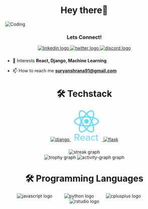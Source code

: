 <h1 align="center">Hey there👋</h1>
<img alt="Coding" width="1000" src="https://geomoer.github.io/moer-base-r/assets/images/spotlights/github_header.png">
<!-- <img align="right" alt="Coding" width="400" src="https://gifdb.com/images/high/cartoon-character-louise-belcher-coding-is-fun-ctmkcciuc1gyxos2.webp"> -->
<h3 align="center">Lets Connect!</h3>

<div align="center">
  <a href="https://www.linkedin.com/in/suryanshrana14/" target="_blank">
    <img src="https://raw.githubusercontent.com/maurodesouza/profile-readme-generator/master/src/assets/icons/social/linkedin/default.svg" width="52" height="40" alt="linkedin logo"  />
  </a>
  <a href="https://x.com/suryanshranaa?mx=2" target="_blank">
    <img src="https://raw.githubusercontent.com/maurodesouza/profile-readme-generator/master/src/assets/icons/social/twitter/default.svg" width="52" height="40" alt="twitter logo"  />
  </a>
  <a href="https://discord.com/channels/@me/1269378826354561047" target="_blank">
    <img src="https://raw.githubusercontent.com/maurodesouza/profile-readme-generator/master/src/assets/icons/social/discord/default.svg" width="52" height="40" alt="discord logo"  />
  </a>
</div>

###

###


###
- 💬 Interests **React, Django, Machine Learning**

- 📫 How to reach me **suryanshrana91@gmail.com**

###

<h1 align="center">🛠 Techstack</h1>

###
<div align="center">
  <p align="center">
    <a href="https://www.djangoproject.com/" target="_blank" rel="noreferrer">
      <img src="https://cdn.worldvectorlogo.com/logos/django.svg" alt="django" width="100" height="100"/>
    </a>
    <a href="https://reactjs.org/" target="_blank" rel="noreferrer">
      <img src="https://raw.githubusercontent.com/devicons/devicon/master/icons/react/react-original-wordmark.svg" alt="react" width="100" height="100"/>
    </a>
    <a href="https://flask.palletsprojects.com/" target="_blank" rel="noreferrer">
      <img src="https://www.vectorlogo.zone/logos/pocoo_flask/pocoo_flask-icon.svg" alt="flask" width="100" height="100"/>
    </a>
  </p>
</div>




###

<div align="center">
  <img src="https://streak-stats.demolab.com?user=ranasuryansh14&locale=en&mode=weekly&theme=bear&hide_border=false&border_radius=13&date_format=M%20j%5B,%20Y%5D&order=3" height="170" alt="streak graph"  />
</div>




<div align="center">
  <img src="https://github-profile-trophy.vercel.app?username=ranasuryansh14&theme=onestar&column=-1&row=1&margin-w=8&margin-h=8&no-bg=true&no-frame=false&order=4" height="150" alt="trophy graph"  />
  <img src="https://github-readme-activity-graph.vercel.app/graph?username=ranasuryansh14&radius=16&theme=monokai&area=true&order=5&hide_border=true&hide_title=true" height="300" alt="activity-graph graph"  />
</div>

###
<h1 align="center">🛠 Programming Languages</h1>
<div align="center">
  <img src="https://cdn.jsdelivr.net/gh/devicons/devicon/icons/javascript/javascript-original.svg" height="70" alt="javascript logo"  />
  <img width="30" />
  <img src="https://cdn.jsdelivr.net/gh/devicons/devicon/icons/python/python-original.svg" height="70" alt="python logo"  />
  <img width="30" />
  <img src="https://cdn.jsdelivr.net/gh/devicons/devicon/icons/cplusplus/cplusplus-original.svg" height="70" alt="cplusplus logo"  />
  <img width="30" />
  <img src="https://cdn.jsdelivr.net/gh/devicons/devicon/icons/rstudio/rstudio-original.svg" height="70" alt="rstudio logo"  />
</div>

###

